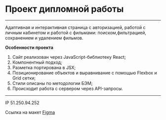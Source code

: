 # Проект дипломной работы
___

Адаптивная и интерактивная страница с авторизацией, работой с личным кабинетом и работой с фильмами: поиском,фильтрацией, сохранением и удалением фильмов.

**Особенности проекта**

1) Сайт реализован через JavaScript-библиотеку React;
2) Компонентный подход;
3) Разметка портирована в JSX;
4) Позиционирование объектов и выравнивание с помощью Flexbox и Grid сетки;
5) Стили описаны по методологии БЭМ;
6) Происходит работа с сервером через API-запросы.
___

IP 51.250.94.252

Сcылка на макет [Figma](https://disk.yandex.ru/d/QowYVc3LjLWyeA)
